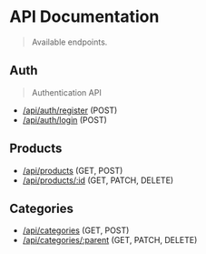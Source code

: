 # API Documentation

> Available endpoints.

## Auth

> Authentication API

-   [/api/auth/register](http://localhost:3000/api/auth/register) (POST)
-   [/api/auth/login](http://localhost:3000/api/auth/login) (POST)

## Products

-   [/api/products](http://localhost:3000/api/products) (GET, POST)
-   [/api/products/:id](http://localhost:3000/api/products/:id) (GET, PATCH, DELETE)

## Categories

-   [/api/categories](http://localhost:3000/api/categories) (GET, POST)
-   [/api/categories/:parent](http://localhost:3000/api/categories/:id) (GET, PATCH, DELETE)
